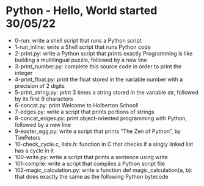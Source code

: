 # Python - Hello, World started 30/05/22
* 0-run: write a shell script that runs a Python script
* 1-run_inline: write a Shell script that runs Python code
* 2-print.py: write a Python script that prints exactly Programming is like building a multilingual puzzle, followed by a new line
* 3-print_number.py: complete this source code in order to print the integer
* 4-print_float.py: print the float stored in the variable number with a precision of 2 digits
* 5-print_string.py: print 3 times a string stored in the variable str, followed by its first 9 characters
* 6-concat.py: print Welcome to Holberton School!
* 7-edges.py: write a script that prints portions of strings
* 8-concat_edges.py: print object-oriented programming with Python, followed by a new line
* 9-easter_egg.py: write a script that prints “The Zen of Python”, by TimPeters
* 10-check_cycle.c, lists.h: function in C that checks if a singly linked list has a cycle in it
* 100-write.py: write a script that prints a sentence using write
* 101-compile: write a script that compiles a Python script file
* 102-magic_calculation.py: write a function def magic_calculation(a, b): that does exactly the same as the following Python bytecode
